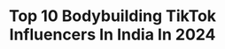 ---
title: Top 10 Bodybuilding TikTok Influencers In India In 2024
description: >-
  Find top bodybuilding TikTok influencers in India in 2024. Most popular hashtags: #foryou #bodybuilding #tiktok #foryoupage.
platform: TikTok
hits: 171
text_top: See the best TikTok influencers on inBeat.
text_bottom: Our search engine aggregates 171 TikTok influencers like this in India for you to collaborate.
profiles:
  - username: "poojagowda992"
    fullname: >-
      Pooja gowda
    bio: >-
      Athlete💪 👉Passion💪BODYBUILDING Jalo mat barabari karo
    location: "India"
    followers: 639100
    engagement: 965
    commentsToLikes: 0.021767
    id: ck9kch24dpjiu0j78tbqu40ct
    verified: false
    hashtags: "#athlete, #myfitness, #bodybuilding, #bodybuildingwomen"
  - username: "ironimranofficial01"
    fullname: >-
      imran khan
    bio: >-
      professional Bodybuilding coach Follow me on insta :-Ironimranofficial
    location: "India"
    followers: 29600
    engagement: 1152
    commentsToLikes: 0.028004
    id: ckacstxnabrbx0i78mg74ci78
    verified: false
    hashtags: "#fitness, #me, #smart, #back"
  - username: "supriemthakur"
    fullname: >-
      Supriem Thakur
    bio: >-
      Mr.India / Mr.Delhi 🥇🥇🏆 Bodybuilding 💪 Instagram I’d(supriemthakur)
    location: "India"
    followers: 3922
    engagement: 1282
    commentsToLikes: 0.027477
    id: ckbf53ndwtuka0j2318ygb3mb
    verified: false
    hashtags: "#osm, #om, #tiktoksg, #sharethecare"
  - username: "ingene_sportswear"
    fullname: >-
      InGene
    bio: >-
      An international bodybuilding apparel brand- Instagram- ingene_sportswear
    location: "India"
    followers: 9600
    engagement: 579
    commentsToLikes: 0.014120
    id: ck920jpacehoe0j78ythypsxd
    verified: false
    hashtags: "#sheinfashionweek, #swagstepchallenge, #malefitnessmodel, #video"
  - username: "yarokayaar87"
    fullname: >-
      Sunil Kumar
    bio: >-
      bodybuilding update pahchan insta ID ..sunil87500
    location: "India"
    followers: 117000
    engagement: 1067
    commentsToLikes: 0.013100
    id: ck94nkrgw77wp0j78pj8rh18h
    verified: false
    hashtags: "#onvoice, #tidelagaodaaghatao, #treanding, #viral"
  - username: "kaur_mandy0001"
    fullname: >-
      Mandy
    bio: >-
      Bodybuilding ♥️ Dentistry 💓 Peace Very new to TikTok
    location: "India"
    followers: 4507
    engagement: 847
    commentsToLikes: 0.017966
    id: ckb9966tzt5390j23e3j8c0jq
    verified: false
    hashtags: "#fitness, #tiktokdiwali, #fitspo, #shoulders"
  - username: "mr_umesh08"
    fullname: >-
      umeshsuman08
    bio: >-
      bodybuilding dancing singing and acting my hoby.. rj_08 vale.. medical student 
    location: "India"
    followers: 125800
    engagement: 931
    commentsToLikes: 0.011434
    id: ck8z9sg5kz72f0j78bo6jekym
    verified: false
    hashtags: "#viral, #tiktok, #fyp, #team08sanwar"
  - username: "chinu_ashwani"
    fullname: >-
      Chinu ashwani
    bio: >-
      Bodybuilding Gym addict On instagram Chinu_ashwani
    location: "India"
    followers: 30200
    engagement: 820
    commentsToLikes: 0.008942
    id: ckbfau6s72klt0j23urfhrfme
    verified: false
    hashtags: "#bisceps, #sharethecare, #stayhome, #staysafe"
  - username: "tahirshaansiddiqu4"
    fullname: >-
      💪💪gym lover💪💪
    bio: >-
      old id block Dream bodybuilding gym lover💪 🎂 9 nov follow
    location: "India"
    followers: 9920
    engagement: 440
    commentsToLikes: 0.012189
    id: ckajko15mrb6r0i7807jlkv9g
    verified: false
    hashtags: "#tidelagaodaaghatao, #trending, #viralvideo, #fyp"
  - username: "hemantbodybuildr"
    fullname: >-
      @official Hemant😎😎
    bio: >-
      Gym +Lover 💪💪 My Style is My Life 😎😎 Instagram + On + Hemantkumar4907💪💪😎
    location: "India"
    followers: 11500
    engagement: 1760
    commentsToLikes: 0.012965
    id: ckbf53nx1tuof0j23w14ur6sv
    verified: false
    hashtags: "#bodybuilding, #sadlove, #gymtime, #bodybuilder"
---